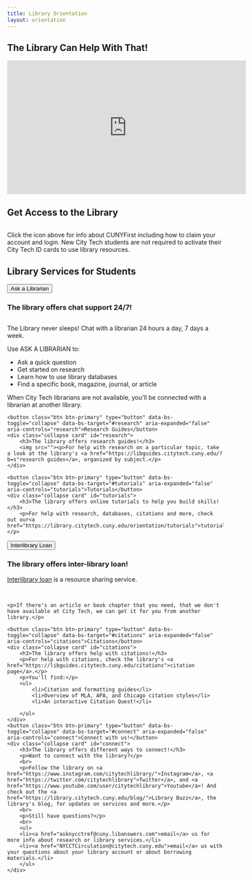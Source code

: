 ```yaml
---
title: Library Orientation
layout: orientation
---
```

<h2>The Library Can Help With That! </h2>
<iframe width="556" height="311" src="https://www.youtube.com/embed/FVrbthseTL0" title="The Library Can Help With That!" frameborder="0" allow="accelerometer; autoplay; clipboard-write; encrypted-media; gyroscope; picture-in-picture; web-share" referrerpolicy="strict-origin-when-cross-origin" allowfullscreen></iframe>

<h2>Get Access to the Library</h2>

<div class="card">
<div class="card-body"><img src=""></div>
<div class="card-footer">
  <p class="card-text">Click the icon above for info about CUNYFirst including how to claim your account and login. New City Tech students are not required to activate their City Tech ID cards to use library resources.</p>
</div>
</div>

<h2>Library Services for Students</h2>
<div class="btn-group-vertical" role="group" aria-label="Vertical button group">
    <button class="btn btn-primary" type="button" data-bs-toggle="collapse" data-bs-target="#ask" aria-expanded="false" aria-controls="ask">Ask a Librarian</button>
	<div class="collapse card" id="ask">
		<h3>The library offers chat support 24/7!</h3>
		<img src="">
		<p style="float:right">The Library never sleeps! Chat with a librarian 24 hours a day, 7 days a week.</p>
		<p>Use ASK A LIBRARIAN to:</p>
		<ul>
		    <li>Ask a quick question</li>
		    <li>Get started on research</li>
		    <li>Learn how to use library databases</li>
		    <li>Find a specific book, magazine, journal, or article</li>
		</ul>
		<p>When City Tech librarians are not available, you'll be connected with a librarian at another library.</p>
	</div>

	<button class="btn btn-primary" type="button" data-bs-toggle="collapse" data-bs-target="#research" aria-expanded="false" aria-controls="research">Research Guides</button>
    <div class="collapse card" id="research">
    	<h3>The library offers research guides!</h3>
    	<img src=""><p>For help with research on a particular topic, take a look at the library's <a href="https://libguides.citytech.cuny.edu/?b=s"research guides</a>, organized by subject.</p>
    </div>

    <button class="btn btn-primary" type="button" data-bs-toggle="collapse" data-bs-target="#tutorials" aria-expanded="false" aria-controls="tutorials">Tutorials</button>
    <div class="collapse card" id="tutorials">
   		<h3>The library offers online tutorials to help you build skills!</h3>
   		<p>For help with research, databases, citations and more, check out our<a href="https://library.citytech.cuny.edu/orientation/tutorials">tutorials</a>.</p>
   </div>

   <button class="btn btn-primary" type="button" data-bs-toggle="collapse" data-bs-target="#ill" aria-expanded="false" aria-controls="ill">Interlibrary Loan</button>
   <div class="collapse card" id="ill">
   	<h3>The library offers inter-library loan!</h3>
   	<p><a href="https://library.citytech.cuny.edu/services/interlibraryLoan/index.php">Interlibrary loan</a> is a resource sharing service.</p><br>

	<p>If there's an article or book chapter that you need, that we don't have available at City Tech, we can get it for you from another library.</p>
   </div>

    <button class="btn btn-primary" type="button" data-bs-toggle="collapse" data-bs-target="#citations" aria-expanded="false" aria-controls="citations">Citations</button>
    <div class="collapse card" id="citations">
    	<h3>The library offers help with citations!</h3>
    	<p>For help with citations, check the library's <a href="https://libguides.citytech.cuny.edu/citations">citation page</a>.</p>
    	<p>You'll find:</p>
    	<ul>
    		<li>Citation and formatting guides</li>
    		<li>Overview of MLA, APA, and Chicago citation styles</li>
   			<li>An interactive Citation Quest!</li>

    	</ul>
    </div>
    <button class="btn btn-primary" type="button" data-bs-toggle="collapse" data-bs-target="#connect" aria-expanded="false" aria-controls="connect">Connect with us!</button>
    <div class="collapse card" id="connect">
    	<h3>The library offers different ways to connect!</h3>
    	<p>Want to connect with the library?</p>
    	<br>
    	<p>Follow the library on <a href="https://www.instagram.com/citytechlibrary/">Instagram</a>, <a href="https://twitter.com/citytechlibrary">Twitter</a>, and <a href="https://www.youtube.com/user/citytechlibrary">Youtube</a>! And check out the <a href="https://library.citytech.cuny.edu/blog/">Library Buzz</a>, the library's blog, for updates on services and more.</p>
    	<br>
    	<p>Still have questions?</p>
    	<br>
    	<ul>
    	<li><a href="asknycctref@cuny.libanswers.com">email</a> us for more info about research or library services.</li>
    	<li><a href="NYCCTCirculation@citytech.cuny.edu">email</a> us with your questions about your library account or about borrowing materials.</li>
    	</ul>
    </div>
</div>
